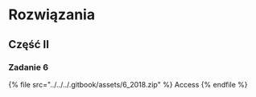# Rozwiązania

## Część II

### Zadanie 6

{% file src="../../../.gitbook/assets/6_2018.zip" %}
Access
{% endfile %}
